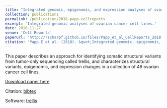 ```yaml
---
title: "Integrated genomic, epigenomic, and expression analyses of ovarian cancer cell lines"
collection: publications
permalink: /publication/2018-papp-cellreports
excerpt: 'Integrated genomic analyses of ovarian cancer cell lines.'
date: 2018-11-27
venue: 'Cell Reports'
paperurl: 'http://rscharpf.github.io/files/Papp_et_al_CellReports_2018.pdf'
citation: 'Papp E et al. (2018). &quot;Integrated genomic, epigenomic, and expression analyses of ovarian cancer cell lines.&quot; <i>Cell Reports</i>. 25(9).'
---
```


This paper describes an approach for identifying somatic structural variants from tumor-only sequencing called trellis, and characterizes structural variants, epigenomic, and expression changes in a collection of 49 ovarian cancer cell lines. 

[Download paper here](http://rscharpf.github.io/files/Papp_et_al_CellReports_2018.pdf)

Citation: [bibtex](papp_cellreports2018.bib)

Software: [trellis](https://github.com/cancer-genomics/trellis)
